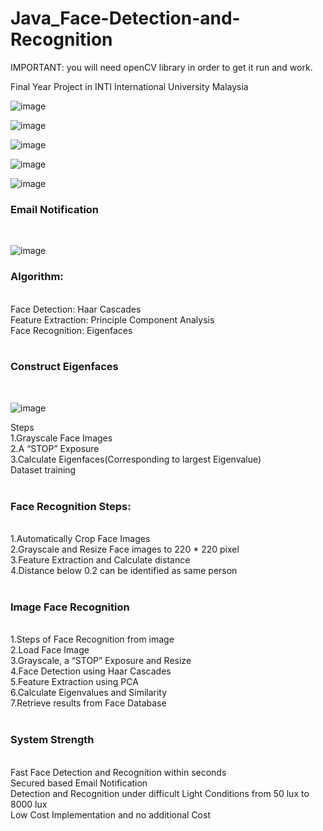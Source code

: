 # Java_Face-Detection-and-Recognition

IMPORTANT: you will need openCV library in order to get it run and work.

Final Year Project in INTI International University Malaysia
<br />

![image](https://github.com/lanhoter/Java_Face-Detection-and-Recognition/blob/master/Images/Login.png)<br />

![image](https://github.com/lanhoter/Java_Face-Detection-and-Recognition/blob/master/Images/Login%20Verification.png)<br />

![image](https://github.com/lanhoter/Java_Face-Detection-and-Recognition/blob/master/Images/Unknown%20User.PNG)<br />


![image](https://github.com/lanhoter/Java_Face-Detection-and-Recognition/blob/master/Images/Mutiple%20User.PNG)<br />

![image](https://github.com/lanhoter/Java_Face-Detection-and-Recognition/blob/master/Images/Problem%20solution.PNG)<br />



<h3>Email Notification</h3><br />

![image](https://github.com/lanhoter/Java_Face-Detection-and-Recognition/blob/master/Images/Email%20Notification.png)<br />

<h3>Algorithm:</h3><br />
Face Detection: Haar Cascades<br />
Feature Extraction: Principle Component Analysis <br />
Face Recognition: Eigenfaces<br />
<br />

<h3>Construct Eigenfaces</h3><br />

![image](https://github.com/lanhoter/Java_Face-Detection-and-Recognition/blob/master/Images/Eigenface.PNG)<br />

Steps<br />
1.Grayscale Face Images<br />
2.A “STOP” Exposure<br />
3.Calculate Eigenfaces(Corresponding to largest Eigenvalue)<br />
Dataset training<br />
<br />
<h3>Face Recognition Steps:</h3><br />
1.Automatically Crop Face Images<br />
2.Grayscale and Resize Face images to 220 * 220 pixel<br />
3.Feature Extraction and Calculate distance <br />
4.Distance below 0.2 can be identified as same person<br />
<br />
<h3>Image Face Recognition</h3><br />
1.Steps of Face Recognition from image<br />
2.Load Face Image<br />
3.Grayscale, a “STOP” Exposure and Resize<br />
4.Face Detection using Haar Cascades<br />
5.Feature Extraction using PCA<br />
6.Calculate Eigenvalues and Similarity<br />
7.Retrieve results from Face Database<br />
<br />
<h3>System Strength</h3><br />
Fast Face Detection and Recognition within seconds<br />
Secured based Email Notification<br />
Detection and Recognition under difficult Light Conditions from 50 lux to 8000 lux<br />
Low Cost Implementation and no additional Cost<br />

